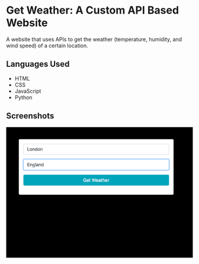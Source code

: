 # Get Weather: A Custom API Based Website

A website that uses APIs to get the weather (temperature, humidity, and wind speed) of a certain location.

## Languages Used
- HTML
- CSS
- JavaScript
- Python


## Screenshots

![london](london.png)
